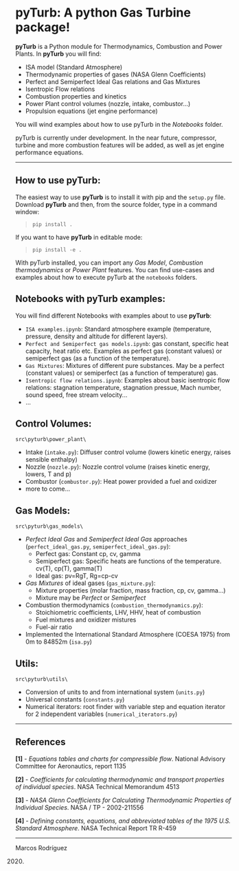 # pyTurb: A python Gas Turbine package!


**pyTurb** is a Python module for Thermodynamics, Combustion and Power Plants. In **pyTurb** you will find:
- ISA model (Standard Atmosphere)
- Thermodynamic properties of gases (NASA Glenn Coefficients)
- Perfect and Semiperfect Ideal Gas relations and Gas Mixtures
- Isentropic Flow relations
- Combustion properties and kinetics
- Power Plant control volumes (nozzle, intake, combustor...)
- Propulsion equations (jet engine performance)

You will wind examples about how to use pyTurb in the *Notebooks* folder.

pyTurb is currently under development. In the near future, compressor, turbine and more combustion features will be added, as well as jet engine performance equations.


---
## How to use pyTurb:


The easiest way to use **pyTurb** is to install it with pip and the `setup.py` file. Download **pyTurb** and then, from the source folder, type in a command window:

>`pip install .`

If you want to have **pyTurb** in editable mode:

>`pip install -e .`

With pyTurb installed, you can import any *Gas Model*, *Combustion thermodynamics* or *Power Plant* features. You can find use-cases and examples about how to execute pyTurb at the `notebooks` folders.

## Notebooks with pyTurb examples:

You will find different Notebooks with examples about to use **pyTurb**:
- `ISA examples.ipynb`: Standard atmosphere example (temperature, pressure, density and altitude for different layers).
- `Perfect and Semiperfect gas models.ipynb`: gas constant, specific heat capacity, heat ratio etc. Examples as perfect gas (constant values) or semiperfect gas (as a function of the temperature).
- `Gas Mixtures`: Mixtures of different pure substances. May be a perfect (constant values) or semiperfect (as a function of temperature) gas.
- `Isentropic flow relations.ipynb`: Examples about basic isentropic flow relations: stagnation temperature, stagnation pressue, Mach number, sound speed, free stream velocity...
- ...


## Control Volumes:

`src\pyturb\power_plant\`

- Intake (`intake.py`): Diffuser control volume (lowers kinetic energy, raises sensible enthalpy)
- Nozzle (`nozzle.py`): Nozzle control volume (raises kinetic energy, lowers, T and p)
- Combustor (`combustor.py`): Heat power provided a fuel and oxidizer
- more to come...


## Gas Models:

`src\pyturb\gas_models\`

- *Perfect Ideal Gas* and *Semiperfect Ideal Gas* approaches (`perfect_ideal_gas.py`, `semiperfect_ideal_gas.py`):
  - Perfect gas: Constant cp, cv, gamma
  - Semiperfect gas: Specific heats are functions of the temperature. cv(T), cp(T), gamma(T)
  - Ideal gas: pv=RgT, Rg=cp-cv
- *Gas Mixtures* of ideal gases (`gas_mixture.py`):
  - Mixture properties (molar fraction, mass fraction, cp, cv, gamma...)
  - Mixture may be *Perfect* or *Semiperfect*
- Combustion thermodynamics (`combustion_thermodynamics.py`):
  - Stoichiometric coefficients, LHV, HHV, heat of combustion
  - Fuel mixtures and oxidizer mistures
  - Fuel-air ratio
- Implemented the International Standard Atmosphere (COESA 1975) from 0m to 84852m (`isa.py`)


## Utils:

`src\pyturb\utils\`

- Conversion of units to and from international system (`units.py`)
- Universal constants (`constants.py`)
- Numerical iterators: root finder with variable step and equation iterator for 2 independent variables (`numerical_iterators.py`)


---

## References

**[1]** - *Equations tables and charts for compressible flow*. National Advisory Committee for Aeronautics, report 1135

**[2]** - *Coefficients for calculating thermodynamic and transport properties of individual species*. NASA Technical Memorandum 4513

**[3]** - *NASA Glenn Coefficients for Calculating Thermodynamic Properties of Individual Species*. NASA / TP - 2002-211556

**[4]** - *Defining constants, equations, and abbreviated tables of the 1975 U.S. Standard Atmosphere*. NASA Technical Report TR R-459

---

Marcos Rodríguez

2020.
